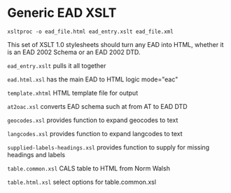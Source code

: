 # Generic EAD XSLT

`xsltproc -o ead_file.html ead_entry.xslt ead_file.xml`

This set of XSLT 1.0 stylesheets should turn any EAD into HTML,
whether it is an EAD 2002 Schema or an EAD 2002 DTD.

`ead_entry.xslt` pulls it all together

`ead.html.xsl` has the main EAD to HTML logic mode="eac"

`template.xhtml` HTML template file for output

`at2oac.xsl` converts EAD schema such at from AT to EAD DTD

`geocodes.xsl` provides function to expand geocodes to text

`langcodes.xsl` provides function to expand langcodes to text 

`supplied-labels-headings.xsl` provides function to supply for
missing headings and labels

`table.common.xsl` CALS table to HTML from Norm Walsh

`table.html.xsl` select options for table.common.xsl

